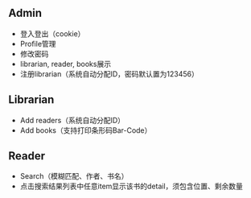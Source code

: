 ## Admin

* 登入登出（cookie）
* Profile管理
* 修改密码
* librarian, reader, books展示
* 注册librarian（系统自动分配ID，密码默认置为123456）

## Librarian

* Add readers（系统自动分配ID）
* Add books（支持打印条形码Bar-Code）

## Reader

* Search（模糊匹配、作者、书名）
* 点击搜索结果列表中任意item显示该书的detail，须包含位置、剩余数量
